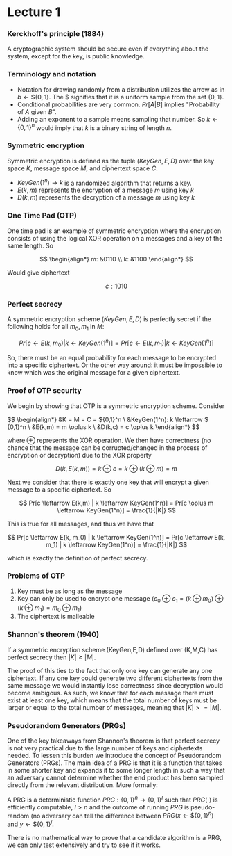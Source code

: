 # Lecture 1

### Kerckhoff's principle (1884)
A cryptographic system should be secure even if everything about the system, except for the key, is public knowledge.

### Terminology and notation
- Notation for drawing randomly from a distribution utilizes the arrow as in $`b \leftarrow \$ \{0,1\}`$. The \$ signifies that it is a uniform sample from the set $`\{0,1\}`$.
- Conditional probabilities are very common. $Pr[A|B]$ implies "Probability of $A$ given $B$".
- Adding an exponent to a sample means sampling that number. So $`k \leftarrow \{0,1\}^n`$ would imply that $k$ is a binary string of length $n$.

### Symmetric encryption
Symmetric encryption is defined as the tuple $(KeyGen,E,D)$ over the key space $K$, message space $M$, and ciphertext space $C$. 

- $KeyGen(1^n) \rightarrow k$ is a randomized algorithm that returns a key.
- $E(k,m)$ represents the encryption of a message $m$ using key $k$
- $D(k,m)$ represents the decryption of a message $m$ using key $k$

### One Time Pad (OTP)
One time pad is an example of symmetric encryption where the encryption consists of using the logical XOR operation on a messages and a key of the same length. So 

$$
\begin{align*}
    m: &0110 \\
    k: &1100
\end{align*}
$$

Would give ciphertext 

$$
c: 1010
$$

### Perfect secrecy
A symmetric encryption scheme $(KeyGen,E,D)$ is perfectly secret if the following holds for all $m_0, m_1$ in $M$:

$$
Pr[c \leftarrow E(k, m_0) | k \leftarrow KeyGen(1^n)] = Pr[c \leftarrow E(k, m_1) | k \leftarrow KeyGen(1^n)]
$$

So, there must be an equal probability for each message to be encrypted into a specific ciphertext. Or the other way around: it must be impossible to know which was the original message for a given ciphertext. 

### Proof of OTP security
We begin by showing that OTP is a symmetric encryption scheme. Consider 

$$
\begin{align*}
    &K = M = C = $\{0,1\}^n \\
    &KeyGen(1^n): k \leftarrow \$ \{0,1\}^n \\
    &E(k,m) = m \oplus k \\
    &D(k,c) = c \oplus k
\end{align*}
$$

where $\oplus$ represents the XOR operation. We then have correctness (no chance that the message can be corrupted/changed in the process of encryption or decryption) due to the XOR property

$$
D(k, E(k,m)) = k \oplus c = k \oplus (k \oplus m) = m
$$

Next we consider that there is exactly one key that will encrypt a given message to a specific ciphertext. So 

$$
Pr[c \leftarrow E(k,m) | k \leftarrow KeyGen(1^n)] = Pr[c \oplus m \leftarrow KeyGen(1^n)] = \frac{1}{|K|}
$$

This is true for all messages, and thus we have that

$$
Pr[c \leftarrow E(k, m_0) | k \leftarrow KeyGen(1^n)] = Pr[c \leftarrow E(k, m_1) | k \leftarrow KeyGen(1^n)] = \frac{1}{|K|}
$$

which is exactly the definition of perfect secrecy.

### Problems of OTP
1. Key must be as long as the message
2. Key can only be used to encrypt one message ($c_0 \oplus c_1 = (k \oplus m_0) \oplus (k \oplus m_1) = m_0 \oplus m_1$)
3. The ciphertext is malleable

### Shannon's theorem (1940)
If a symmetric encryption scheme (KeyGen,E,D) defined over (K,M,C) has perfect secrecy then $|K| \geq |M|$.

The proof of this ties to the fact that only one key can generate any one ciphertext. If any one key could generate two different ciphertexts from the same message we would instantly lose correctness since decryption would become ambigous. As such, we know that for each message there must exist at least one key, which means that the total number of keys must be larger or equal to the total number of messages, meaning that $|K| >= |M|$.

### Pseudorandom Generators (PRGs)
One of the key takeaways from Shannon's theorem is that perfect secrecy is not very practical due to the large number of keys and ciphertexts needed. To lessen this burden we introduce the concept of Pseudorandom Generators (PRGs). The main idea of a PRG is that it is a function that takes in some shorter key and expands it to some longer length in such a way that an adversary cannot determine whether the end product has been sampled directly from the relevant distribution. More formally:

A PRG is a deterministic function $`PRG: \{0,1\}^n \rightarrow \{0,1\}^l`$ such that $PRG(\cdot)$ is efficiently computable, $l > n$ and the outcome of running $PRG$ is pseudo-random (no adversary can tell the difference between $`PRG(x \leftarrow \$ \{0,1\}^n)`$ and $`y \leftarrow \$ \{0,1\}^l`$. 

There is no mathematical way to prove that a candidate algorithm is a PRG, we can only test extensively and try to see if it works.
